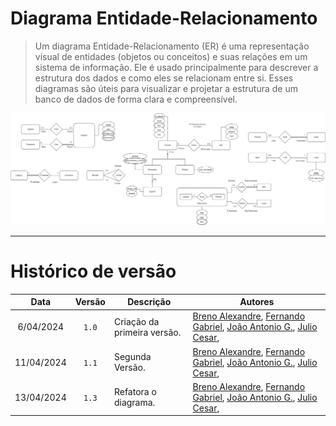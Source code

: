 # Diagrama Entidade-Relacionamento

> Um diagrama Entidade-Relacionamento (ER) é uma representação visual de entidades (objetos ou conceitos) e suas relações em um sistema de informação. Ele é usado principalmente para descrever a estrutura dos dados e como eles se relacionam entre si. Esses diagramas são úteis para visualizar e projetar a estrutura de um banco de dados de forma clara e compreensível.

<div align="center">
<div align="center"><img src= "https://github.com/SBD1/2024.1-Prison-Trading/blob/main/docs/Images/DER.png?raw=true"/></div>
</div>

---

# Histórico de versão

|    Data    | Versão | Descrição                   | Autores |
|:----------:|:------:|-----------------------------|-------|
| 6/04/2024  | `1.0`  | Criação da primeira versão. | [Breno Alexandre](https://github.com/brenoalexandre0), [Fernando Gabriel](https://github.com/show-dawn), [João Antonio G.](https://github.com/joaoseisei),  [Julio Cesar](https://github.com/julio1099), |
| 11/04/2024 | `1.1`  | Segunda Versão.             | [Breno Alexandre](https://github.com/brenoalexandre0), [Fernando Gabriel](https://github.com/show-dawn), [João Antonio G.](https://github.com/joaoseisei),  [Julio Cesar](https://github.com/julio1099), |
| 13/04/2024 | `1.3`  | Refatora o diagrama.        | [Breno Alexandre](https://github.com/brenoalexandre0), [Fernando Gabriel](https://github.com/show-dawn), [João Antonio G.](https://github.com/joaoseisei),  [Julio Cesar](https://github.com/julio1099), |
